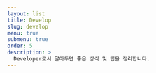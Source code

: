 ```yaml
---
layout: list
title: Develop
slug: develop
menu: true
submenu: true
order: 5
description: >
  Developer로서 알아두면 좋은 상식 및 팁을 정리합니다.
---
```

